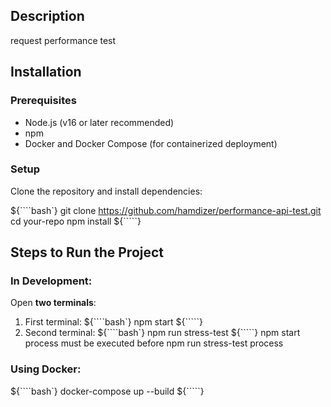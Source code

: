 ## Description
request performance test
## Installation

### Prerequisites
- Node.js (v16 or later recommended)
- npm
- Docker and Docker Compose (for containerized deployment)

### Setup
Clone the repository and install dependencies:

${````bash`}
git clone https://github.com/hamdizer/performance-api-test.git
cd your-repo
npm install
${`````}

## Steps to Run the Project
### In Development:
Open **two terminals**:
1. First terminal:
    ${````bash`}
    npm start
    ${`````}
2. Second terminal:
    ${````bash`}
    npm run stress-test
    ${`````}
npm start process must be executed before npm run stress-test process

### Using Docker:
${````bash`}
docker-compose up --build
${`````}
